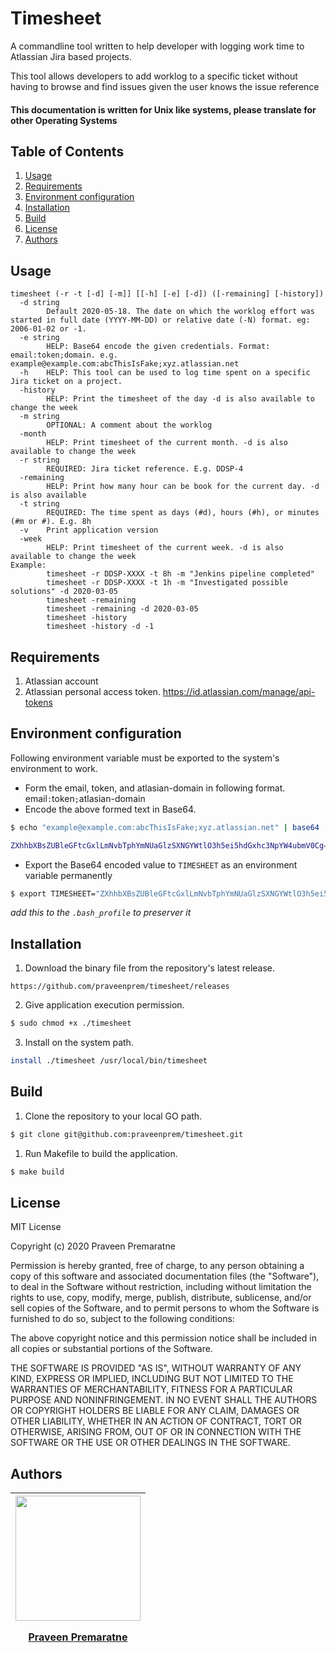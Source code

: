 # Timesheet

A commandline tool written to help developer with logging work time to Atlassian Jira based projects.

This tool allows developers to add worklog to a specific ticket without having to browse and find issues
given the user knows the issue reference

#### This documentation is written for Unix like systems, please translate for other Operating Systems

## Table of Contents

1. [Usage](#usage)
2. [Requirements](#requirements)
3. [Environment configuration](#environment-configuration)
4. [Installation](#installation)
5. [Build](#build)
6. [License](#license)
7. [Authors](#authors)

## Usage
```
timesheet (-r -t [-d] [-m]] [[-h] [-e] [-d]) ([-remaining] [-history])
  -d string
        Default 2020-05-18. The date on which the worklog effort was started in full date (YYYY-MM-DD) or relative date (-N) format. eg: 2006-01-02 or -1.
  -e string
        HELP: Base64 encode the given credentials. Format: email:token;domain. e.g. example@example.com:abcThisIsFake;xyz.atlassian.net
  -h    HELP: This tool can be used to log time spent on a specific Jira ticket on a project.
  -history
        HELP: Print the timesheet of the day -d is also available to change the week
  -m string
        OPTIONAL: A comment about the worklog
  -month
        HELP: Print timesheet of the current month. -d is also available to change the week
  -r string
        REQUIRED: Jira ticket reference. E.g. DDSP-4
  -remaining
        HELP: Print how many hour can be book for the current day. -d is also available
  -t string
        REQUIRED: The time spent as days (#d), hours (#h), or minutes (#m or #). E.g. 8h
  -v    Print application version
  -week
        HELP: Print timesheet of the current week. -d is also available to change the week
Example:
        timesheet -r DDSP-XXXX -t 8h -m "Jenkins pipeline completed"
        timesheet -r DDSP-XXXX -t 1h -m "Investigated possible solutions" -d 2020-03-05
        timesheet -remaining
        timesheet -remaining -d 2020-03-05
        timesheet -history
        timesheet -history -d -1
```

## Requirements
1. Atlassian account
1. Atlassian personal access token. https://id.atlassian.com/manage/api-tokens

## Environment configuration
Following environment variable must be exported to the system's environment to work.

* Form the email, token, and atlasian-domain in following format. email`:`token`;`atlasian-domain
* Encode the above formed text in Base64.
```bash
$ echo "example@example.com:abcThisIsFake;xyz.atlassian.net" | base64

ZXhhbXBsZUBleGFtcGxlLmNvbTphYmNUaGlzSXNGYWtlO3h5ei5hdGxhc3NpYW4ubmV0Cg==
```
* Export the Base64 encoded value to `TIMESHEET` as an environment variable permanently
```bash
$ export TIMESHEET="ZXhhbXBsZUBleGFtcGxlLmNvbTphYmNUaGlzSXNGYWtlO3h5ei5hdGxhc3NpYW4ubmV0Cg=="
```
_add this to the `.bash_profile` to preserver it_
 
## Installation

1. Download the binary file from the repository's latest release.
```
https://github.com/praveenprem/timesheet/releases
```

2. Give application execution permission.
```bash
$ sudo chmod +x ./timesheet
```

3. Install on the system path.
```bash
install ./timesheet /usr/local/bin/timesheet
```

## Build

1. Clone the repository to your local GO path.
```bash
$ git clone git@github.com:praveenprem/timesheet.git
```

1. Run Makefile to build the application.
```bash
$ make build
```

## License

MIT License

Copyright (c) 2020 Praveen Premaratne

Permission is hereby granted, free of charge, to any person obtaining a copy
of this software and associated documentation files (the "Software"), to deal
in the Software without restriction, including without limitation the rights
to use, copy, modify, merge, publish, distribute, sublicense, and/or sell
copies of the Software, and to permit persons to whom the Software is
furnished to do so, subject to the following conditions:

The above copyright notice and this permission notice shall be included in all
copies or substantial portions of the Software.

THE SOFTWARE IS PROVIDED "AS IS", WITHOUT WARRANTY OF ANY KIND, EXPRESS OR
IMPLIED, INCLUDING BUT NOT LIMITED TO THE WARRANTIES OF MERCHANTABILITY,
FITNESS FOR A PARTICULAR PURPOSE AND NONINFRINGEMENT. IN NO EVENT SHALL THE
AUTHORS OR COPYRIGHT HOLDERS BE LIABLE FOR ANY CLAIM, DAMAGES OR OTHER
LIABILITY, WHETHER IN AN ACTION OF CONTRACT, TORT OR OTHERWISE, ARISING FROM,
OUT OF OR IN CONNECTION WITH THE SOFTWARE OR THE USE OR OTHER DEALINGS IN THE
SOFTWARE.

## Authors
   | <div><a href="https://github.com/praveenprem"><img width="200" src="https://avatars3.githubusercontent.com/u/23165760"/><p></p><p>Praveen Premaratne</p></a></div> |
   | :-------: |
